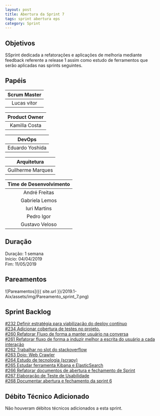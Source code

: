 ```yaml
---
layout: post
title: Abertura da Sprint 7
tags: sprint abertura eps
category: Sprint
---
```


## Objetivos

SSprint dedicada a refatorações e aplicações de melhoria mediante feedback referente a release 1 assim como estudo de ferramentos que serão aplicadas nas sprints seguintes.

## Papéis

| **Scrum Master**|
|:--:|
|Lucas vitor|

|**Product Owner**|
|:--:|
|Kamilla Costa|

|**DevOps**|
|:--:|
|Eduardo Yoshida|

|**Arquitetura**|
|:--:|
|Guilherme Marques|

| Time de Desenvolvimento |
|:--:|
|André Freitas|
|Gabriela Lemos|
|Iuri Martins|
|Pedro Igor|
|Gustavo Veloso|

## Duração

Duração: 1 semana<br>
Início: 04/04/2019<br>
Fim: 11/05/2019

<!--more-->

## Pareamentos

![Pareamentos]({{ site.url }}/2019.1-Aix/assets/img/Pareamento_sprint_7.png)

## Sprint Backlog

[#232 Definir estratégia para viabilização do deploy contínuo](https://github.com/fga-eps-mds/2019.1-Aix/issues/232)<br>
[#234 Adicionar cobertura de testes no projeto.](https://github.com/fga-eps-mds/2019.1-Aix/issues/234)<br>
[#260 Refatorar Fluxo de forma a manter usuário na conversa](https://github.com/fga-eps-mds/2019.1-Aix/issues/260)<br>
[#261 Refatorar fluxo de forma a induzir melhor a escrita do usuário a cada interação](https://github.com/fga-eps-mds/2019.1-Aix/issues/261)<br>
[#262 Trabalhar no slot do stackoverflow](https://github.com/fga-eps-mds/2019.1-Aix/issues/262)<br>
[#263 Dojo: Web Crawler](https://github.com/fga-eps-mds/2019.1-Aix/issues/263)<br>
[#264 Estudo de tecnologia (scrapy)](https://github.com/fga-eps-mds/2019.1-Aix/issues/264)<br>
[#265 Estudar ferramenta Kibana e ElasticSearch](https://github.com/fga-eps-mds/2019.1-Aix/issues/265)<br>
[#266 Refatorar documentos de abertura e fechamento de Sprint](https://github.com/fga-eps-mds/2019.1-Aix/issues/266)<br>
[#267 Elaboração de Teste de Usabilidade](https://github.com/fga-eps-mds/2019.1-Aix/issues/267)<br>
[#268 Documentar abertura e fechamento da sprint 6](https://github.com/fga-eps-mds/2019.1-Aix/issues/268)<br>

## Débito Técnico Adicionado

Não houveram débitos técnicos adicionados a esta sprint.
